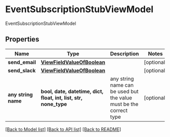# EventSubscriptionStubViewModel

EventSubscriptionStubViewModel

## Properties
Name | Type | Description | Notes
------------ | ------------- | ------------- | -------------
**send_email** | [**ViewFieldValueOfBoolean**](ViewFieldValueOfBoolean.md) |  | [optional] 
**send_slack** | [**ViewFieldValueOfBoolean**](ViewFieldValueOfBoolean.md) |  | [optional] 
**any string name** | **bool, date, datetime, dict, float, int, list, str, none_type** | any string name can be used but the value must be the correct type | [optional]

[[Back to Model list]](../README.md#documentation-for-models) [[Back to API list]](../README.md#documentation-for-api-endpoints) [[Back to README]](../README.md)


